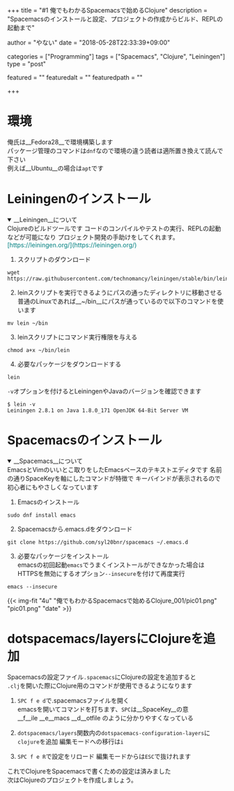 +++
title        = "#1 俺でもわかるSpacemacsで始めるClojure"
description  = "Spacemacsのインストールと設定、プロジェクトの作成からビルド、REPLの起動まで"

author       = "やない"
date         = "2018-05-28T22:33:39+09:00"

categories   = ["Programming"]
tags         = ["Spacemacs", "Clojure", "Leiningen"]
type         = "post"

featured     = ""
featuredalt  = ""
featuredpath = ""

+++

# 環境
俺氏は__Fedora28__で環境構築します  
パッケージ管理のコマンドは`dnf`なので環境の違う読者は適所置き換えて読んで下さい  
例えば__Ubuntu__の場合は`apt`です  

# Leiningenのインストール
<details open><summary>__Leiningen__について</summary>
Clojureのビルドツールです  
コードのコンパイルやテストの実行、REPLの起動などが可能になり  
プロジェクト開発の手助けをしてくれます。  
<span style="color:teal">[https://leiningen.org/](https://leiningen.org/)</span>
</details>

1. スクリプトのダウンロード  
```
wget https://raw.githubusercontent.com/technomancy/leiningen/stable/bin/lein
```

2. leinスクリプトを実行できるようにパスの通ったディレクトリに移動させる  
普通のLinuxであれば__~/bin__にパスが通っているので以下のコマンドを使います  
```
mv lein ~/bin
```  

3. leinスクリプトにコマンド実行権限を与える  
```
chmod a+x ~/bin/lein
```  

4. 必要なパッケージをダウンロードする  
```
lein
```  

`-v`オプションを付けるとLeiningenやJavaのバージョンを確認できます  
```
$ lein -v
Leiningen 2.8.1 on Java 1.8.0_171 OpenJDK 64-Bit Server VM
```

# Spacemacsのインストール
<details open><summary>__Spacemacs__について</summary>
EmacsとVimのいいとこ取りをしたEmacsベースのテキストエディタです  
名前の通りSpaceKeyを軸にしたコマンドが特徴で  
キーバインドが表示されるので初心者にもやさしくなっています
</details>  

1. Emacsのインストール  
```
sudo dnf install emacs
```

2. Spacemacsから.emacs.dをダウンロード  
```
git clone https://github.com/syl20bnr/spacemacs ~/.emacs.d
```

3. 必要なパッケージをインストール  
emacsの初回起動`emacs`でうまくインストールができなかった場合は  
HTTPSを無効にするオプション`--insecure`を付けて再度実行  
```
emacs --insecure
```

{{< img-fit "4u" "俺でもわかるSpacemacsで始めるClojure_001/pic01.png" "pic01.png" "date" >}}

# dotspacemacs/layersにClojureを追加
Spacemacsの設定ファイル`.spacemacs`にClojureの設定を追加すると  
`.clj`を開いた際にClojure用のコマンドが使用できるようになります

1. `SPC f e d`で.spacemacsファイルを開く  
emacsを開いてコマンドを打ちます、`SPC`は__SpaceKey__の意  
__f__ile __e__macs __d__otfile のように分かりやすくなっている

2. `dotspacemacs/layers`関数内の`dotspacemacs-configuration-layers`に`clojure`を追加
編集モードへの移行は`i`

3. `SPC f e R`で設定をリロード
編集モードからは`ESC`で抜けれます

これでClojureをSpacemacsで書くための設定は済みました  
次はClojureのプロジェクトを作成しましょう。
